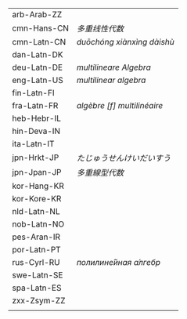 | | |
|-|-|
| arb-Arab-ZZ |  |
| cmn-Hans-CN | _多重线性代数_ |
| cmn-Latn-CN | _duōchóng xiànxìng dàishù_ |
| dan-Latn-DK |  |
| deu-Latn-DE | _multilineare Algebra_ |
| eng-Latn-US | _multilinear algebra_ |
| fin-Latn-FI |  |
| fra-Latn-FR | _algèbre [f] multilinéaire_ |
| heb-Hebr-IL |  |
| hin-Deva-IN |  |
| ita-Latn-IT |  |
| jpn-Hrkt-JP | _たじゅうせんけいだいすう_ |
| jpn-Jpan-JP | _多重線型代数_ |
| kor-Hang-KR |  |
| kor-Kore-KR |  |
| nld-Latn-NL |  |
| nob-Latn-NO |  |
| pes-Aran-IR |  |
| por-Latn-PT |  |
| rus-Cyrl-RU | _полилине́йная а́лгебр_ |
| swe-Latn-SE |  |
| spa-Latn-ES |  |
| zxx-Zsym-ZZ |  |
|  |  |
